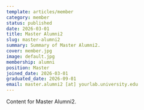 ```yaml
---
template: articles/member
category: member
status: published
date: 2026-03-01
title: Master Alumni2
slug: master-alumni2
summary: Summary of Master Alumni2.
cover: member.jpg
image: default.jpg
membership: alumni
position: Master
joined_date: 2026-03-01
graduated_date: 2026-09-01
email: master.alumni2 [at] yourlab.university.edu
---
```


Content for Master Alumni2.
